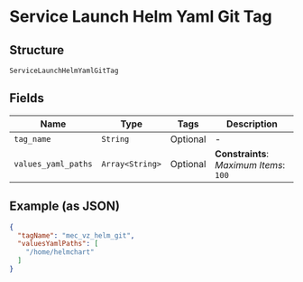 
# Service Launch Helm Yaml Git Tag

## Structure

`ServiceLaunchHelmYamlGitTag`

## Fields

| Name | Type | Tags | Description |
|  --- | --- | --- | --- |
| `tag_name` | `String` | Optional | - |
| `values_yaml_paths` | `Array<String>` | Optional | **Constraints**: *Maximum Items*: `100` |

## Example (as JSON)

```json
{
  "tagName": "mec_vz_helm_git",
  "valuesYamlPaths": [
    "/home/helmchart"
  ]
}
```

